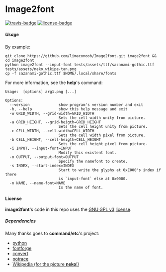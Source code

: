 # Image2font

[![travis-badge][]][travis] [![license-badge][]][license]

[travis-badge]: https://travis-ci.org/Arukana/Image2font.svg?branch=master&style=flat-square
[travis]: https://travis-ci.org/Arukana/Image2font
[license-badge]: http://img.shields.io/badge/license-GPLv3-blue.svg?style=flat-square
[license]: https://github.com/limaconoob/Image2font/blob/master/LICENSE

##### Usage
By example:
```shell
git clone https://github.com/limaconoob/Image2font.git image2font && cd image2font
python image2font --input-font tests/assets/ttf/sazanami-gothic.ttf tests/assets/neko_wikipe-tan.png
cp -f sazanami-gothic.ttf $HOME/.local/share/fonts
```

For more information, see the **help**'s command:
```text
Usage:  [options] arg1.png [...]

Options:
  --version             show program's version number and exit
  -h, --help            show this help message and exit
  -w GRID_WIDTH, --grid-width=GRID_WIDTH
                        Sets the cell width unity from picture.
  -a GRID_HEIGHT, --grid-heigth=GRID_HEIGHT
                        Sets the cell height unity from picture.
  -c CELL_WIDTH, --cell-width=CELL_WIDTH
                        Sets the cell width pixel from picture.
  -b CELL_HEIGHT, --cell-heigth=CELL_HEIGHT
                        Sets the cell height pixel from picture.
  -i INPUT, --input-font=INPUT
                        Modify this existent font.
  -o OUTPUT, --output-font=OUTPUT
                        Specify the namefont to create.
  -s INDEX, --start-index=INDEX
                        Start to write the glyphs at 0xE000's index if there
                        is `input-font` else at 0x0000.
  -n NAME, --name-font=NAME
                        Is the name of font.
```

#### License

**image2font**'s code in this repo uses the [GNU GPL v3](http://www.gnu.org/licenses/gpl-3.0.html) [license](https://raw.githubusercontent.com/limaconoob/Image2font/master/LICENSE).

##### Dependencies
Many thanks goes to **command/etc**'s project:
* [python](https://www.python.org/ftp/python)
* [fontforge](https://github.com/fontforge/fontforge)
* [convert](https://github.com/ImageMagick/ImageMagick)
* [potrace](http://potrace.sourceforge.net)
* [Wikipedia (for the picture **neko**!)](https://en.wikipedia.org/wiki/Catgirl)
